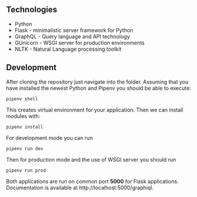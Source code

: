 ## Technologies

- Python
- Flask - minimalistic server framework for Python
- GraphQL - Query language and API technology
- GUnicorn - WSGI server for production environments
- NLTK - Natural Language processing toolkit

## Development

After cloning the repository just navigate into the folder. Assuming that you have installed the newest Python and Pipenv you should be able to execute:

```
pipenv shell
```

This creates virtual environment for your application. Then we can install modules with:

```
pipenv install
```

For development mode you can run

```
pipenv run dev
```

Then for production mode and the use of WSGI server you should run

```
pipenv run prod
```

Both applications are run on common port **5000** for Flask applications. Documentation is available at http://localhost:5000/graphiql.
